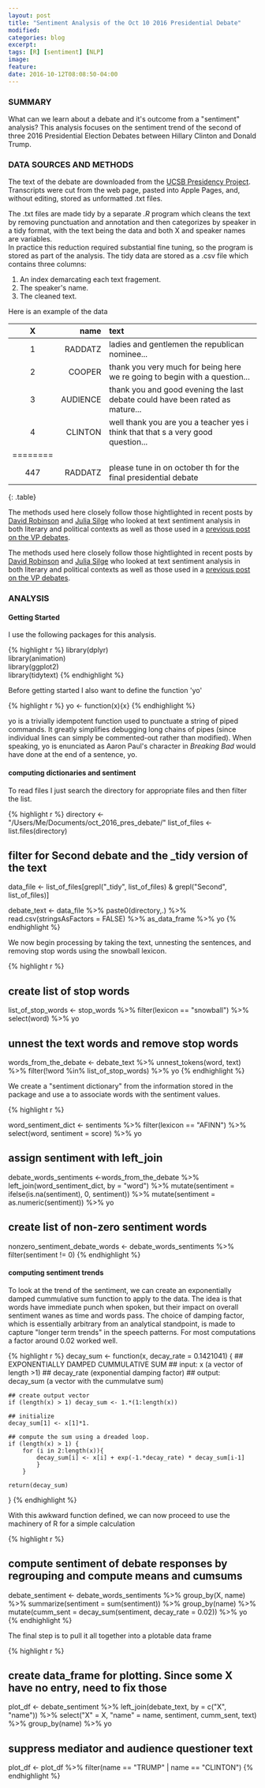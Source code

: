 ```yaml
---
layout: post
title: "Sentiment Analysis of the Oct 10 2016 Presidential Debate"
modified: 
categories: blog
excerpt:
tags: [R] [sentiment] [NLP] 
image:
feature:
date: 2016-10-12T08:08:50-04:00
---
```


### SUMMARY   
What can we learn about a debate and it's outcome from a "sentiment" analysis? This analysis focuses on the sentiment trend of the second of three 2016 Presidential Election Debates between Hillary Clinton and Donald Trump. 

### DATA SOURCES AND METHODS   
The text of the debate are downloaded from the [UCSB Presidency Project](http://www.presidency.ucsb.edu/debates.php). Transcripts were cut from the web page, pasted into Apple Pages, and, without editing, stored as unformatted .txt files.   

The .txt files are made tidy by a separate _.R_ program which cleans the text by removing punctuation and annotation and then categorizes by speaker in a tidy format, with the text being the data and both X and speaker names are variables.  
In practice this reduction required substantial fine tuning, so the program is stored as part of the analysis. The tidy data are stored as a .csv file which contains three columns:    
1. An index demarcating each text fragement.  
2. The speaker's name.  
3. The cleaned text.    

Here is an example of the data

| X   | name       | text    |
|:---:|-----------:|:--------|
| 1   | RADDATZ    | ladies and gentlemen the republican nominee... |
| 2   | COOPER     | thank you very much for being here we re going to begin with a question... |
| 3   | AUDIENCE   | thank you and good evening the last debate could have been rated as mature... |
| 4   | CLINTON    | well thank you are you a teacher yes i think that that s a very good question... |
| ========  |   |  |
| 447   | RADDATZ  | please tune in on october th for the final presidential debate   |
{: .table}

          
The methods used here closely follow those hightlighted in recent posts by [David Robinson](http://varianceexplained.org/r/trump-tweets/) and [Julia Silge](http://juliasilge.com/blog/Life-Changing-Magic/) who looked at text sentiment analysis in both literary and political contexts as well as those used in a [previous post on the VP debates](http://rpubs.com/ww44ss/vp_debate).

The methods used here closely follow those hightlighted in recent posts by [David Robinson](http://varianceexplained.org/r/trump-tweets/) and [Julia Silge](http://juliasilge.com/blog/Life-Changing-Magic/) who looked at text sentiment analysis in both literary and political contexts as well as those used in a [previous post on the VP debates](http://rpubs.com/ww44ss/vp_debate).


### ANALYSIS  

#### Getting Started

I use the following packages for this analysis.

{% highlight r %}
library(dplyr)  
library(animation)  
library(ggplot2)  
library(tidytext)
{% endhighlight %}


Before getting started I also want to define the function 'yo'

{% highlight r %}
yo <- function(x){x}
{% endhighlight %}

yo is a trivially idempotent function used to punctuate a string of piped commands. It greatly simplifies debugging long chains of pipes (since individual lines can simply be commented-out rather than modified). When speaking, yo is enunciated as Aaron Paul's character in _Breaking Bad_ would have done at the end of a sentence, yo.   


#### computing dictionaries and sentiment

To read files I just search the directory for appropriate files and then filter the list.

{% highlight r %}
directory <- "/Users/Me/Documents/oct_2016_pres_debate/"
list_of_files <- list.files(directory)

## filter for Second debate and the _tidy version of the text
data_file <- list_of_files[grepl("_tidy", list_of_files) & 
                            grepl("Second", list_of_files)]

debate_text <- data_file %>% paste0(directory,.) %>% 
    read.csv(stringsAsFactors = FALSE) %>% 
    as_data_frame %>%
    yo
{% endhighlight %}

We now begin processing by taking the text, unnesting the sentences, and removing stop words using the snowball lexicon.   

{% highlight r %}
## create list of stop words
list_of_stop_words <- stop_words %>%
    filter(lexicon == "snowball") %>% 
    select(word) %>% 
    yo
## unnest the text words and remove stop words
words_from_the_debate <- debate_text %>%
    unnest_tokens(word, text) %>%
    filter(!word %in% list_of_stop_words) %>% 
    yo
{% endhighlight %}


We create a "sentiment dictionary" from the information stored in the  package and use a  to associate words with the sentiment values.  

{% highlight r %}

word_sentiment_dict <- sentiments %>%
    filter(lexicon == "AFINN") %>%
    select(word, sentiment = score) %>%
    yo

## assign sentiment with left_join 
debate_words_sentiments <-words_from_the_debate %>%
    left_join(word_sentiment_dict, by = "word") %>%
    mutate(sentiment = ifelse(is.na(sentiment), 0, sentiment)) %>%
    mutate(sentiment = as.numeric(sentiment)) %>%
    yo

## create list of non-zero sentiment words
nonzero_sentiment_debate_words <- debate_words_sentiments %>% filter(sentiment != 0)
{% endhighlight %}


#### computing sentiment trends

To look at the trend of the sentiment, we can create an exponentially damped cummulative sum function to apply to the data. The idea is that words have immediate punch when spoken, but their impact on overall sentiment wanes as time and words pass. The choice of damping factor, which is essentially arbitrary from an analytical standpoint, is made to capture "longer term trends" in the speech patterns. For most computations a factor around 0.02 worked well. 


{% highlight r %}
decay_sum <- function(x, decay_rate = 0.1421041) {
    ## EXPONENTIALLY DAMPED CUMMULATIVE SUM
    ## input:   x (a vector of length >1)
    ##          decay_rate (exponential damping factor)
    ## output:  decay_sum (a vector with the cummulatve sum)

    ## create output vector
    if (length(x) > 1) decay_sum <- 1.*(1:length(x))

    ## initialize
    decay_sum[1] <- x[1]*1.

    ## compute the sum using a dreaded loop.
    if (length(x) > 1) {
        for (i in 2:length(x)){
            decay_sum[i] <- x[i] + exp(-1.*decay_rate) * decay_sum[i-1]
            }
        }

    return(decay_sum)
}
{% endhighlight %}

With this awkward function defined, we can now proceed to use the machinery of R for a simple calculation

{% highlight r %}
## compute sentiment of debate responses by regrouping and compute means and cumsums
debate_sentiment <- debate_words_sentiments %>%
    group_by(X, name) %>%
    summarize(sentiment = sum(sentiment)) %>%
    group_by(name) %>%
    mutate(cumm_sent = decay_sum(sentiment, decay_rate = 0.02)) %>%
    yo
{% endhighlight %}

The final step is to pull it all together into a plotable data frame

{% highlight r %}
## create data_frame for plotting. Since some X have no entry, need to fix those
plot_df <- debate_sentiment %>% left_join(debate_text, by = c("X", "name")) %>%
    select("X" = X, "name" = name, sentiment, cumm_sent, text) %>%
    group_by(name) %>%
    yo

## suppress mediator and audience questioner text
plot_df <- plot_df %>% filter(name == "TRUMP" | name == "CLINTON")
{% endhighlight %}



